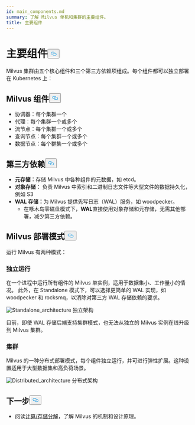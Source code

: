 ```yaml
---
id: main_components.md
summary: 了解 Milvus 单机和集群的主要组件。
title: 主要组件
---
```

<h1 id="Main-Components" class="common-anchor-header">主要组件<button data-href="#Main-Components" class="anchor-icon" translate="no">
      <svg translate="no"
        aria-hidden="true"
        focusable="false"
        height="20"
        version="1.1"
        viewBox="0 0 16 16"
        width="16"
      >
        <path
          fill="#0092E4"
          fill-rule="evenodd"
          d="M4 9h1v1H4c-1.5 0-3-1.69-3-3.5S2.55 3 4 3h4c1.45 0 3 1.69 3 3.5 0 1.41-.91 2.72-2 3.25V8.59c.58-.45 1-1.27 1-2.09C10 5.22 8.98 4 8 4H4c-.98 0-2 1.22-2 2.5S3 9 4 9zm9-3h-1v1h1c1 0 2 1.22 2 2.5S13.98 12 13 12H9c-.98 0-2-1.22-2-2.5 0-.83.42-1.64 1-2.09V6.25c-1.09.53-2 1.84-2 3.25C6 11.31 7.55 13 9 13h4c1.45 0 3-1.69 3-3.5S14.5 6 13 6z"
        ></path>
      </svg>
    </button></h1><p>Milvus 集群由五个核心组件和三个第三方依赖项组成。每个组件都可以独立部署在 Kubernetes 上：</p>
<h2 id="Milvus-components" class="common-anchor-header">Milvus 组件<button data-href="#Milvus-components" class="anchor-icon" translate="no">
      <svg translate="no"
        aria-hidden="true"
        focusable="false"
        height="20"
        version="1.1"
        viewBox="0 0 16 16"
        width="16"
      >
        <path
          fill="#0092E4"
          fill-rule="evenodd"
          d="M4 9h1v1H4c-1.5 0-3-1.69-3-3.5S2.55 3 4 3h4c1.45 0 3 1.69 3 3.5 0 1.41-.91 2.72-2 3.25V8.59c.58-.45 1-1.27 1-2.09C10 5.22 8.98 4 8 4H4c-.98 0-2 1.22-2 2.5S3 9 4 9zm9-3h-1v1h1c1 0 2 1.22 2 2.5S13.98 12 13 12H9c-.98 0-2-1.22-2-2.5 0-.83.42-1.64 1-2.09V6.25c-1.09.53-2 1.84-2 3.25C6 11.31 7.55 13 9 13h4c1.45 0 3-1.69 3-3.5S14.5 6 13 6z"
        ></path>
      </svg>
    </button></h2><ul>
<li>协调器：每个集群一个</li>
<li>代理：每个集群一个或多个</li>
<li>流节点：每个集群一个或多个</li>
<li>查询节点：每个集群一个或多个</li>
<li>数据节点：每个群集一个或多个</li>
</ul>
<h2 id="Third-party-dependencies" class="common-anchor-header">第三方依赖<button data-href="#Third-party-dependencies" class="anchor-icon" translate="no">
      <svg translate="no"
        aria-hidden="true"
        focusable="false"
        height="20"
        version="1.1"
        viewBox="0 0 16 16"
        width="16"
      >
        <path
          fill="#0092E4"
          fill-rule="evenodd"
          d="M4 9h1v1H4c-1.5 0-3-1.69-3-3.5S2.55 3 4 3h4c1.45 0 3 1.69 3 3.5 0 1.41-.91 2.72-2 3.25V8.59c.58-.45 1-1.27 1-2.09C10 5.22 8.98 4 8 4H4c-.98 0-2 1.22-2 2.5S3 9 4 9zm9-3h-1v1h1c1 0 2 1.22 2 2.5S13.98 12 13 12H9c-.98 0-2-1.22-2-2.5 0-.83.42-1.64 1-2.09V6.25c-1.09.53-2 1.84-2 3.25C6 11.31 7.55 13 9 13h4c1.45 0 3-1.69 3-3.5S14.5 6 13 6z"
        ></path>
      </svg>
    </button></h2><ul>
<li><strong>元存储：</strong>存储 Milvus 中各种组件的元数据，如 etcd。</li>
<li><strong>对象存储：</strong> 负责 Milvus 中索引和二进制日志文件等大型文件的数据持久化，例如 S3</li>
<li><strong>WAL 存储：</strong>为 Milvus 提供先写日志（WAL）服务，如 woodpecker。<ul>
<li>在啄木鸟零磁盘模式下，<strong>WAL</strong>直接使用对象存储和元存储，无需其他部署，减少第三方依赖。</li>
</ul></li>
</ul>
<h2 id="Milvus-deployment-modes" class="common-anchor-header">Milvus 部署模式<button data-href="#Milvus-deployment-modes" class="anchor-icon" translate="no">
      <svg translate="no"
        aria-hidden="true"
        focusable="false"
        height="20"
        version="1.1"
        viewBox="0 0 16 16"
        width="16"
      >
        <path
          fill="#0092E4"
          fill-rule="evenodd"
          d="M4 9h1v1H4c-1.5 0-3-1.69-3-3.5S2.55 3 4 3h4c1.45 0 3 1.69 3 3.5 0 1.41-.91 2.72-2 3.25V8.59c.58-.45 1-1.27 1-2.09C10 5.22 8.98 4 8 4H4c-.98 0-2 1.22-2 2.5S3 9 4 9zm9-3h-1v1h1c1 0 2 1.22 2 2.5S13.98 12 13 12H9c-.98 0-2-1.22-2-2.5 0-.83.42-1.64 1-2.09V6.25c-1.09.53-2 1.84-2 3.25C6 11.31 7.55 13 9 13h4c1.45 0 3-1.69 3-3.5S14.5 6 13 6z"
        ></path>
      </svg>
    </button></h2><p>运行 Milvus 有两种模式：</p>
<h3 id="Standalone" class="common-anchor-header">独立运行</h3><p>在一个进程中运行所有组件的 Milvus 单实例，适用于数据集小、工作量小的情况。 此外，在 Standalone 模式下，可以选择更简单的 WAL 实现，如 woodpecker 和 rocksmq，以消除对第三方 WAL 存储依赖的要求。</p>
<p>
  
   <span class="img-wrapper"> <img translate="no" src="/docs/v2.6.x/assets/standalone_architecture.png" alt="Standalone_architecture" class="doc-image" id="standalone_architecture" />
   </span> <span class="img-wrapper"> <span>独立架构</span> </span></p>
<p>目前，即使 WAL 存储后端支持集群模式，也无法从独立的 Milvus 实例在线升级到 Milvus 集群。</p>
<h3 id="Cluster" class="common-anchor-header">集群</h3><p>Milvus 的一种分布式部署模式，每个组件独立运行，并可进行弹性扩展。这种设置适用于大型数据集和高负荷场景。</p>
<p>
  
   <span class="img-wrapper"> <img translate="no" src="/docs/v2.6.x/assets/distributed_architecture.png" alt="Distributed_architecture" class="doc-image" id="distributed_architecture" />
   </span> <span class="img-wrapper"> <span>分布式架构</span> </span></p>
<h2 id="Whats-next" class="common-anchor-header">下一步<button data-href="#Whats-next" class="anchor-icon" translate="no">
      <svg translate="no"
        aria-hidden="true"
        focusable="false"
        height="20"
        version="1.1"
        viewBox="0 0 16 16"
        width="16"
      >
        <path
          fill="#0092E4"
          fill-rule="evenodd"
          d="M4 9h1v1H4c-1.5 0-3-1.69-3-3.5S2.55 3 4 3h4c1.45 0 3 1.69 3 3.5 0 1.41-.91 2.72-2 3.25V8.59c.58-.45 1-1.27 1-2.09C10 5.22 8.98 4 8 4H4c-.98 0-2 1.22-2 2.5S3 9 4 9zm9-3h-1v1h1c1 0 2 1.22 2 2.5S13.98 12 13 12H9c-.98 0-2-1.22-2-2.5 0-.83.42-1.64 1-2.09V6.25c-1.09.53-2 1.84-2 3.25C6 11.31 7.55 13 9 13h4c1.45 0 3-1.69 3-3.5S14.5 6 13 6z"
        ></path>
      </svg>
    </button></h2><ul>
<li>阅读<a href="/docs/zh/v2.6.x/four_layers.md">计算/存储分解</a>，了解 Milvus 的机制和设计原理。</li>
</ul>
